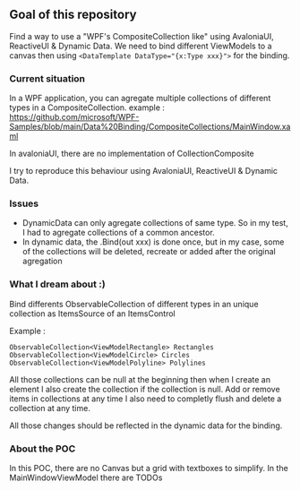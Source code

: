 ## Goal of this repository

Find a way to use a "WPF's CompositeCollection like" using AvaloniaUI, ReactiveUI & Dynamic Data.
We need to bind different ViewModels to a canvas then using `<DataTemplate DataType="{x:Type xxx}">` for the binding.

### Current situation

In a WPF application, you can agregate multiple collections of different types in a CompositeCollection.
example : https://github.com/microsoft/WPF-Samples/blob/main/Data%20Binding/CompositeCollections/MainWindow.xaml

In avaloniaUI, there are no implementation of CollectionComposite

I try to reproduce this behaviour using AvaloniaUI, ReactiveUI & Dynamic Data.

### Issues

- DynamicData can only agregate collections of same type. So in my test, I had to agregate collections of a common ancestor. 
- In dynamic data, the .Bind(out xxx) is done once, but in my case, some of the collections will be deleted, recreate or added after the original agregation


### What I dream about :)

Bind differents ObservableCollection of different types in an unique collection as ItemsSource of an ItemsControl

Example :


    ObservableCollection<ViewModelRectangle> Rectangles
    ObservableCollection<ViewModelCircle> Circles 
    ObservableCollection<ViewModelPolyline> Polylines 

All those collections can be null at the beginning then when I create an element I also create the collection if the collection is null.
Add or remove items in collections at any time
I also need to completly flush and delete a collection at any time.

All those changes should be reflected in the dynamic data for the binding.

### About the POC

In this POC, there are no Canvas but a grid with textboxes to simplify.
In the MainWindowViewModel there are TODOs 